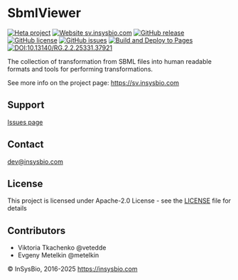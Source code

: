 # SbmlViewer
[![Heta project](https://img.shields.io/badge/%CD%B1-Heta_project-blue)](https://hetalang.github.io/)
[![Website sv.insysbio.com](https://img.shields.io/website-up-down-green-red/https/sv.insysbio.com.svg)](https://sv.insysbio.com)
[![GitHub release](https://img.shields.io/github/release/insysbio/SbmlViewer.svg)](https://github.com/insysbio/SbmlViewer/releases/)
[![GitHub license](https://img.shields.io/github/license/insysbio/SbmlViewer.svg)](https://github.com/insysbio/SbmlViewer/blob/master/LICENSE)
[![GitHub issues](https://img.shields.io/github/issues/insysbio/SbmlViewer.svg)](https://GitHub.com/insysbio/SbmlViewer/issues/)
[![Build and Deploy to Pages](https://github.com/insysbio/SbmlViewer/actions/workflows/pages-deploy.yml/badge.svg)](https://github.com/insysbio/SbmlViewer/actions/workflows/pages-deploy.yml)
[![DOI:10.13140/RG.2.2.25331.37921](https://zenodo.org/badge/DOI/10.13140/RG.2.2.25331.37921.svg)](https://doi.org/10.13140/RG.2.2.25331.37921)


The collection of transformation from SBML files into human readable formats and tools for performing transformations.

See more info on the project page:
https://sv.insysbio.com

## Support

[Issues page](https://github.com/insysbio/SbmlViewer/issues)

## Contact

dev@insysbio.com

## License

This project is licensed under Apache-2.0 License - see the [LICENSE](LICENSE) file for details

## Contributors

- Viktoria Tkachenko @vetedde
- Evgeny Metelkin @metelkin

© InSysBio, 2016-2025
https://insysbio.com
